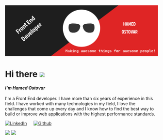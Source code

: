 ![This is an image](https://raw.githubusercontent.com/aprin1991/aprin1991/79fd2ea520682144fc0b02ced50f76c52047902f/img/header-banner--optimized.svg)

# Hi there <img src="https://raw.githubusercontent.com/MartinHeinz/MartinHeinz/master/wave.gif" width="20px">

#### **_I'm Hamed Ostovar_**
I'm a Front End developer. I have more than six years of experience in this field. I have worked with many technologies in my field, I love the challenges that come up every day and I know how to find the best way to build or improve web applications with the highest performance standards.


[![LinkedIn](https://img.shields.io/badge/Linkedin-0072b1?style=for-the-badge&logo=Linkedin&logoColor=white)](https://www.linkedin.com/in/hamed-ostovar/) &emsp;
[![Github](https://img.shields.io/badge/GitHub-000000?style=for-the-badge&logo=GitHub&logoColor=white)](https://github.com/aprin1991/)

![](https://img.shields.io/badge/ReactJs-informational?style=flat&logo=react&logoColor=black&color=2bbc8a)
![](https://img.shields.io/badge/-Javascript-61DAFB?logo=javascript&logoColor=black&style=flat-square&color=f7df1e)
<!--
**aprin1991/aprin1991** is a ✨ _special_ ✨ repository because its `README.md` (this file) appears on your GitHub profile.

Here are some ideas to get you started:

- 🔭 I’m currently working on ...
- 🌱 I’m currently learning ...
- 👯 I’m looking to collaborate on ...
- 🤔 I’m looking for help with ...
- 💬 Ask me about ...
- 📫 How to reach me: ...
- 😄 Pronouns: ...
- ⚡ Fun fact: ...
-->
